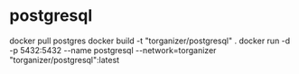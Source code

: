 # postgresql

docker pull postgres
docker build -t "torganizer/postgresql" .
docker run -d -p 5432:5432 --name postgresql --network=torganizer "torganizer/postgresql":latest
